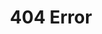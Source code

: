 <!-- Please update value in the {}  -->

<h1 align="center">404 Error</h1>



<!-- TABLE OF CONTENTS -->
